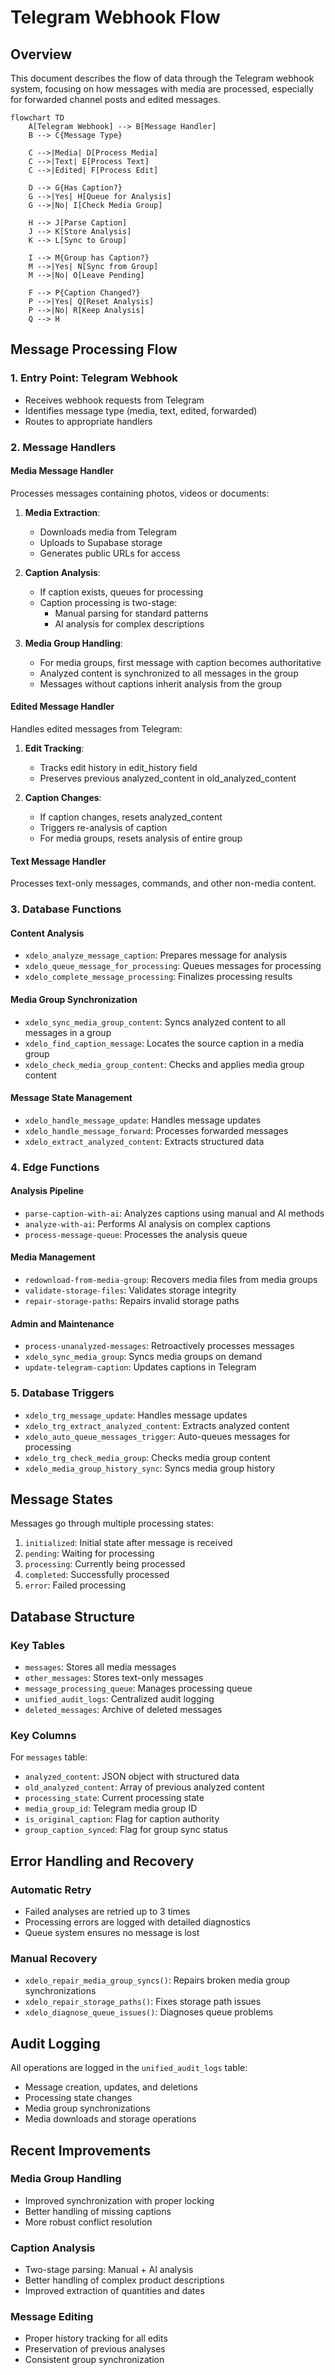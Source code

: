 # Telegram Webhook Flow

## Overview

This document describes the flow of data through the Telegram webhook system, focusing on how messages with media are processed, especially for forwarded channel posts and edited messages.

```mermaid
flowchart TD
    A[Telegram Webhook] --> B[Message Handler]
    B --> C{Message Type}
    
    C -->|Media| D[Process Media]
    C -->|Text| E[Process Text]
    C -->|Edited| F[Process Edit]
    
    D --> G{Has Caption?}
    G -->|Yes| H[Queue for Analysis]
    G -->|No| I[Check Media Group]
    
    H --> J[Parse Caption]
    J --> K[Store Analysis]
    K --> L[Sync to Group]
    
    I --> M{Group has Caption?}
    M -->|Yes| N[Sync from Group]
    M -->|No| O[Leave Pending]
    
    F --> P{Caption Changed?}
    P -->|Yes| Q[Reset Analysis]
    P -->|No| R[Keep Analysis]
    Q --> H
```

## Message Processing Flow

### 1. Entry Point: Telegram Webhook

- Receives webhook requests from Telegram
- Identifies message type (media, text, edited, forwarded)
- Routes to appropriate handlers

### 2. Message Handlers

#### Media Message Handler

Processes messages containing photos, videos or documents:

1. **Media Extraction**:
   - Downloads media from Telegram
   - Uploads to Supabase storage
   - Generates public URLs for access

2. **Caption Analysis**:
   - If caption exists, queues for processing
   - Caption processing is two-stage:
      - Manual parsing for standard patterns
      - AI analysis for complex descriptions

3. **Media Group Handling**:
   - For media groups, first message with caption becomes authoritative
   - Analyzed content is synchronized to all messages in the group
   - Messages without captions inherit analysis from the group

#### Edited Message Handler

Handles edited messages from Telegram:

1. **Edit Tracking**:
   - Tracks edit history in edit_history field
   - Preserves previous analyzed_content in old_analyzed_content

2. **Caption Changes**:
   - If caption changes, resets analyzed_content
   - Triggers re-analysis of caption
   - For media groups, resets analysis of entire group

#### Text Message Handler

Processes text-only messages, commands, and other non-media content.

### 3. Database Functions

#### Content Analysis

- `xdelo_analyze_message_caption`: Prepares message for analysis
- `xdelo_queue_message_for_processing`: Queues messages for processing
- `xdelo_complete_message_processing`: Finalizes processing results

#### Media Group Synchronization

- `xdelo_sync_media_group_content`: Syncs analyzed content to all messages in a group
- `xdelo_find_caption_message`: Locates the source caption in a media group
- `xdelo_check_media_group_content`: Checks and applies media group content

#### Message State Management

- `xdelo_handle_message_update`: Handles message updates
- `xdelo_handle_message_forward`: Processes forwarded messages
- `xdelo_extract_analyzed_content`: Extracts structured data

### 4. Edge Functions

#### Analysis Pipeline

- `parse-caption-with-ai`: Analyzes captions using manual and AI methods
- `analyze-with-ai`: Performs AI analysis on complex captions
- `process-message-queue`: Processes the analysis queue

#### Media Management

- `redownload-from-media-group`: Recovers media files from media groups
- `validate-storage-files`: Validates storage integrity
- `repair-storage-paths`: Repairs invalid storage paths

#### Admin and Maintenance

- `process-unanalyzed-messages`: Retroactively processes messages
- `xdelo_sync_media_group`: Syncs media groups on demand
- `update-telegram-caption`: Updates captions in Telegram

### 5. Database Triggers

- `xdelo_trg_message_update`: Handles message updates
- `xdelo_trg_extract_analyzed_content`: Extracts analyzed content
- `xdelo_auto_queue_messages_trigger`: Auto-queues messages for processing
- `xdelo_trg_check_media_group`: Checks media group content
- `xdelo_media_group_history_sync`: Syncs media group history

## Message States

Messages go through multiple processing states:

1. `initialized`: Initial state after message is received
2. `pending`: Waiting for processing
3. `processing`: Currently being processed
4. `completed`: Successfully processed
5. `error`: Failed processing

## Database Structure

### Key Tables

- `messages`: Stores all media messages
- `other_messages`: Stores text-only messages
- `message_processing_queue`: Manages processing queue
- `unified_audit_logs`: Centralized audit logging
- `deleted_messages`: Archive of deleted messages

### Key Columns

For `messages` table:
- `analyzed_content`: JSON object with structured data
- `old_analyzed_content`: Array of previous analyzed content
- `processing_state`: Current processing state
- `media_group_id`: Telegram media group ID
- `is_original_caption`: Flag for caption authority
- `group_caption_synced`: Flag for group sync status

## Error Handling and Recovery

### Automatic Retry

- Failed analyses are retried up to 3 times
- Processing errors are logged with detailed diagnostics
- Queue system ensures no message is lost

### Manual Recovery

- `xdelo_repair_media_group_syncs()`: Repairs broken media group synchronizations
- `xdelo_repair_storage_paths()`: Fixes storage path issues
- `xdelo_diagnose_queue_issues()`: Diagnoses queue problems

## Audit Logging

All operations are logged in the `unified_audit_logs` table:

- Message creation, updates, and deletions
- Processing state changes
- Media group synchronizations
- Media downloads and storage operations

## Recent Improvements

### Media Group Handling

- Improved synchronization with proper locking
- Better handling of missing captions
- More robust conflict resolution

### Caption Analysis

- Two-stage parsing: Manual + AI analysis
- Better handling of complex product descriptions
- Improved extraction of quantities and dates

### Message Editing

- Proper history tracking for all edits
- Preservation of previous analyses
- Consistent group synchronization
